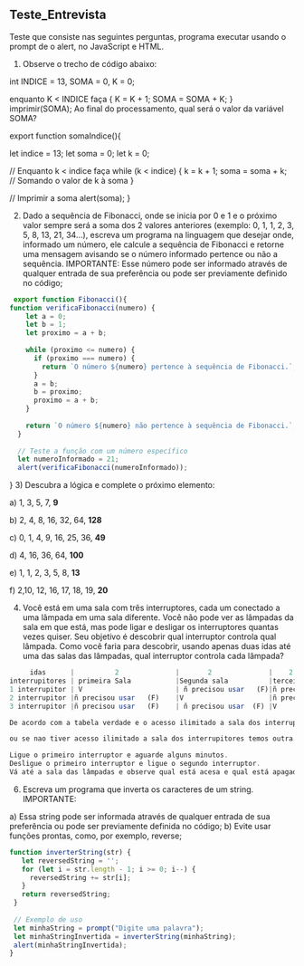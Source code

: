 ## Teste_Entrevista

Teste que consiste nas seguintes perguntas, programa executar usando o prompt de o alert, no JavaScript e HTML.

1) Observe o trecho de código abaixo:

int INDICE = 13, SOMA = 0, K = 0;

enquanto K < INDICE faça
{
K = K + 1;
SOMA = SOMA + K;
}
imprimir(SOMA);
Ao final do processamento, qual será o valor da variável SOMA?

export function somaIndice(){

let indice = 13;
let soma = 0;
let k = 0;

// Enquanto k < indice faça
while (k < indice) {
    k = k + 1;
    soma = soma + k; // Somando o valor de k à soma
}

// Imprimir a soma
alert(soma);
}

2) Dado a sequência de Fibonacci, onde se inicia por 0 e 1 e o próximo valor sempre será a soma dos 2 valores anteriores (exemplo: 0, 1, 1, 2, 3, 5, 8, 13, 21, 34...), escreva um programa na linguagem que desejar onde, informado um número, ele calcule a sequência de Fibonacci e retorne uma mensagem avisando se o número informado pertence ou não a sequência.
IMPORTANTE:
Esse número pode ser informado através de qualquer entrada de sua preferência ou pode ser previamente definido no código;
~~~js
 export function Fibonacci(){
function verificaFibonacci(numero) {
    let a = 0;
    let b = 1;
    let proximo = a + b;
  
    while (proximo <= numero) {
      if (proximo === numero) {
        return `O número ${numero} pertence à sequência de Fibonacci.`;
      }
      a = b;
      b = proximo;
      proximo = a + b;
    }
  
    return `O número ${numero} não pertence à sequência de Fibonacci.`;
  }
  
  // Teste a função com um número específico
  let numeroInformado = 21;
  alert(verificaFibonacci(numeroInformado));
 ~~~
}
3) Descubra a lógica e complete o próximo elemento:

a) 1, 3, 5, 7, **9**

b) 2, 4, 8, 16, 32, 64, **128**

c) 0, 1, 4, 9, 16, 25, 36, **49**

d) 4, 16, 36, 64, **100**

e) 1, 1, 2, 3, 5, 8, **13**

f) 2,10, 12, 16, 17, 18, 19, **20**

4) Você está em uma sala com três interruptores, cada um conectado a uma lâmpada em uma sala diferente. Você não pode ver as lâmpadas da sala em que está, mas pode ligar e desligar os interruptores quantas vezes quiser. Seu objetivo é descobrir qual interruptor controla qual lâmpada.
Como você faria para descobrir, usando apenas duas idas até uma das salas das lâmpadas, qual interruptor controla cada lâmpada?
~~~js
     idas      |          2              |       2              |    2                    |
interrupitores | primeira Sala           |Segunda sala          |terceira Sala            |
1 interrupitor | V                       | ñ precisou usar   (F)|ñ precisou usar   (F)    |
2 interrupitor |ñ precisou usar   (F)    |V                     |ñ precisou usar   (F)    |
3 interrupitor |ñ precisou usar   (F)    | ñ precisou usar  (F) |V                        |

De acordo com a tabela verdade e o acesso ilimitado a sala dos interrupitores podemos observar a sequencia que liga a lampada.

ou se nao tiver acesso ilimitado a sala dos interrupitores temos outra alternativa de resolver

Ligue o primeiro interruptor e aguarde alguns minutos.
Desligue o primeiro interruptor e ligue o segundo interruptor.
Vá até a sala das lâmpadas e observe qual está acesa e qual está apagada e qual esta quente e assim voce saberá qual liga qual.
~~~


6) Escreva um programa que inverta os caracteres de um string.
IMPORTANTE:

a) Essa string pode ser informada através de qualquer entrada de sua preferência ou pode ser previamente definida no código;
b) Evite usar funções prontas, como, por exemplo, reverse;
 ~~~js
 function inverterString(str) {
    let reversedString = '';
    for (let i = str.length - 1; i >= 0; i--) {
      reversedString += str[i];
    }
    return reversedString;
  }
  
  // Exemplo de uso
  let minhaString = prompt("Digite uma palavra");
  let minhaStringInvertida = inverterString(minhaString);
  alert(minhaStringInvertida); 
}
~~~

